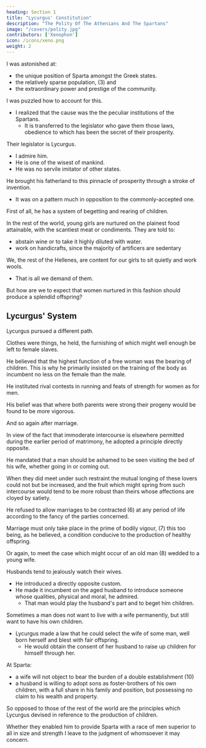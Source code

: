 ```yaml
---
heading: Section 1
title: "Lycurgus' Constitution"
description: "The Polity Of The Athenians And The Spartans"
image: "/covers/polity.jpg"
contributors: ['Xenophon']
icon: /icons/xeno.png
weight: 2
---
```




<!-- By Xenophon

Translation by H. G. Dakyns -->


<!-- Xenophon the Athenian was born 431 B.C. He was a pupil of Socrates. He marched with the Spartans,
and was exiled from Athens. Sparta gave him land and property in Scillus, where he lived for many
years before having to move once more, to settle in Corinth. He died in 354 B.C.

The Polity of the Lacedaemonians talks about the laws and institutions created by Lycurgus, which
train and develop Spartan citizens from birth to old age. -->



I was astonished at:
- the unique position of Sparta amongst the Greek states. 
- the relatively sparse population, (3) and
- the extraordinary power and prestige of the community.

I was puzzled how to account for this. 
- I realized that the cause was the the peculiar institutions of the Spartans.
  - It is transferred to the legislator who gave them those laws, obedience to which has been the secret of their prosperity. 

Their legislator is Lycurgus.
- I admire him.
- He is one of the wisest of mankind.
- He was no servile imitator of other states. 

He brought his fatherland to this pinnacle of prosperity through a stroke of invention.
- It was on a pattern much in opposition to the commonly-accepted one.

First of all, he has a system of begetting and rearing of children.

In the rest of the world, young girls are nurtured on the plainest food attainable, with the scantiest meat or condiments. They are told to:
- abstain wine or to take it highly diluted with water.
- work on handicrafts, since the majority of artificers are sedentary

We, the rest of the Hellenes, are content for our girls to sit quietly and work wools. 
- That is all we demand of them. 

But how are we to expect that women nurtured in this fashion should produce a splendid offspring?


## Lycurgus' System

Lycurgus pursued a different path. 

Clothes were things, he held, the furnishing of which might well enough be left to female slaves. 

He believed that the highest function of a free woman was the bearing of children. This is why he primarily insisted on the training of the body as incumbent no less on the female than the male.

He instituted rival contests in running and feats of strength for women as for men. 

His belief was that where both parents were strong their progeny would be found to be more vigorous.

And so again after marriage. 

In view of the fact that immoderate intercourse is elsewhere permitted during the earlier period of matrimony, he adopted a principle directly opposite. 

He mandated that a man should be ashamed to be seen visiting the bed of his wife, whether going in or coming out. 

When they did meet under such restraint the mutual longing of these lovers could not but be increased, and the fruit which might spring from such intercourse would tend to be more robust than theirs whose affections are cloyed by satiety. 

He refused to allow marriages to be contracted (6) at any period of life according to the fancy of the parties concerned. 

Marriage must only take place in the prime of bodily vigour, (7) this too being, as he believed, a condition conducive to the production of healthy offspring. 

Or again, to meet the case which might occur of an old man (8) wedded to a young wife. 

Husbands tend to jealously watch their wives.
- He introduced a directly opposite custom. 
- He made it incumbent on the aged husband to introduce someone whose qualities, physical and moral, he admired.
  - That man would play the husband's part and to beget him children.

Sometimes a man does not want to live with a wife permanently, but still want to have his own children. 
- Lycurgus made a law that he could select the wife of some man, well born herself and blest with fair offspring.
  - He would obtain the consent of her husband to raise up children for himself through her.

<!-- These and many other adaptations of a like sort the lawgiver sanctioned. As, for instance,  -->

At Sparta:
- a wife will not object to bear the burden of a double establishment (10)
- a husband is willing to adopt sons as foster-brothers of his own children, with a full share in his family and position, but possessing no claim to his wealth and property.

So opposed to those of the rest of the world are the principles which Lycurgus devised in reference to the production of children.

Whether they enabled him to provide Sparta with a race of men superior to all in size and strength I leave to the judgment of whomsoever it may concern.
